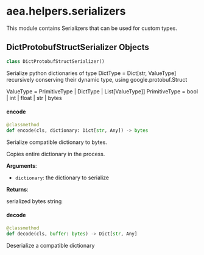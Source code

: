 <a id="aea.helpers.serializers"></a>

# aea.helpers.serializers

This module contains Serializers that can be used for custom types.

<a id="aea.helpers.serializers.DictProtobufStructSerializer"></a>

## DictProtobufStructSerializer Objects

```python
class DictProtobufStructSerializer()
```

Serialize python dictionaries of type DictType = Dict[str, ValueType] recursively conserving their dynamic type, using google.protobuf.Struct

ValueType = PrimitiveType | DictType | List[ValueType]]
PrimitiveType = bool | int | float | str | bytes

<a id="aea.helpers.serializers.DictProtobufStructSerializer.encode"></a>

#### encode

```python
@classmethod
def encode(cls, dictionary: Dict[str, Any]) -> bytes
```

Serialize compatible dictionary to bytes.

Copies entire dictionary in the process.

**Arguments**:

- `dictionary`: the dictionary to serialize

**Returns**:

serialized bytes string

<a id="aea.helpers.serializers.DictProtobufStructSerializer.decode"></a>

#### decode

```python
@classmethod
def decode(cls, buffer: bytes) -> Dict[str, Any]
```

Deserialize a compatible dictionary

